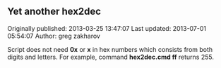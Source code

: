 ## Yet another hex2dec 
Originally published: 2013-03-25 13:47:07 
Last updated: 2013-07-01 05:54:07 
Author: greg zakharov 
 
Script does not need **0x** or **x** in hex numbers which consists from both digits and letters. For example, command **hex2dec.cmd ff** returns 255.